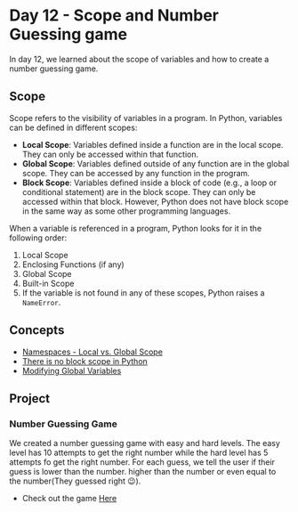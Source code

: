 # Day 12 - Scope and Number Guessing game

In day 12, we learned about the scope of variables and how to create a number guessing game.

## Scope

Scope refers to the visibility of variables in a program. In Python, variables can be defined in different scopes:

- **Local Scope**: Variables defined inside a function are in the local scope. They can only be accessed within that function.
- **Global Scope**: Variables defined outside of any function are in the global scope. They can be accessed by any function in the program.
- **Block Scope**: Variables defined inside a block of code (e.g., a loop or conditional statement) are in the block scope. They can only be accessed within that block. However, Python does not have block scope in the same way as some other programming languages.

When a variable is referenced in a program, Python looks for it in the following order:

1. Local Scope
2. Enclosing Functions (if any)
3. Global Scope
4. Built-in Scope
5. If the variable is not found in any of these scopes, Python raises a `NameError`.

## Concepts

- [Namespaces - Local vs. Global Scope](./concepts/00_scope-local-and-global.py)
- [There is no block scope in Python](./concepts/01_no-block-scope.py)
- [Modifying Global Variables](./concepts/02_modify-global-scope.py)

## Project

### Number Guessing Game

We created a number guessing game with easy and hard levels. The easy level has 10 attempts to get the right number while the hard level has 5 attempts fo get the right number. For each guess, we tell the user if their guess is lower than the number. higher than the number or even equal to the number(They guessed right 😉).

- Check out the game [Here](./project/main.py)

